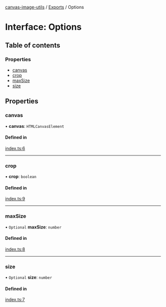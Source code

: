 [canvas-image-utils](../README.md) / [Exports](../modules.md) / Options

# Interface: Options

## Table of contents

### Properties

- [canvas](Options.md#canvas)
- [crop](Options.md#crop)
- [maxSize](Options.md#maxsize)
- [size](Options.md#size)

## Properties

### canvas

• **canvas**: `HTMLCanvasElement`

#### Defined in

[index.ts:6](https://github.com/javierbyte/base64-image-utils/blob/75e0854/index.ts#L6)

___

### crop

• **crop**: `boolean`

#### Defined in

[index.ts:9](https://github.com/javierbyte/base64-image-utils/blob/75e0854/index.ts#L9)

___

### maxSize

• `Optional` **maxSize**: `number`

#### Defined in

[index.ts:8](https://github.com/javierbyte/base64-image-utils/blob/75e0854/index.ts#L8)

___

### size

• `Optional` **size**: `number`

#### Defined in

[index.ts:7](https://github.com/javierbyte/base64-image-utils/blob/75e0854/index.ts#L7)
